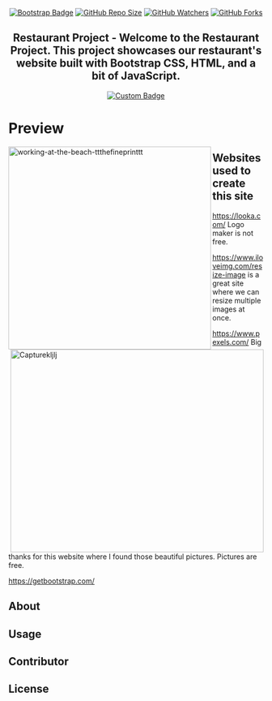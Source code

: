 <div align="center">

[![Bootstrap Badge](https://img.shields.io/badge/placement%20of%20element%20with-BOOTSTRAP-%2311111?style=flat&logo=bootstrap&logoColor=%237952B3&labelColor=%23fff&color=%237952B3&link=https%3A%2F%2Fgetbootstrap.com%2F)](https://getbootstrap.com/)
[![GitHub Repo Size](https://img.shields.io/github/repo-size/slatohamid/restaurant-css-framework)](https://github.com/slatohamid/restaurant-css-framework)
[![GitHub Watchers](https://img.shields.io/github/watchers/slatohamid/restaurant-css-framework)](https://github.com/slatohamid/restaurant-css-framework/watchers)
[![GitHub Forks](https://img.shields.io/github/forks/slatohamid/restaurant-css-framework)](https://github.com/slatohamid/restaurant-css-framework/network/members)



## Restaurant Project - Welcome to the Restaurant Project. This project showcases our restaurant's website built with Bootstrap CSS, HTML, and a bit of JavaScript.
[![Custom Badge](https://img.shields.io/badge/www.BeBurger.be-Click%20Here-%23d37810?style=flat&link=https%3A%2F%2Fslatohamid.github.io%2Frestaurant-css-framework%2F)](https://slatohamid.github.io/restaurant-css-framework/)


</div>


# Preview

<img src="https://github.com/slatohamid/restaurant-css-framework/assets/117818692/cf635a3d-765a-438f-9d76-96c40cac2bd7" alt="working-at-the-beach-ttthefineprinttt" align="left" width="400">

<img src="https://github.com/slatohamid/restaurant-css-framework/assets/117818692/375509ef-4c8e-422e-b344-ae7e7e85fc8a" alt="Capturekljlj" align="right" height="400" width="500">


## Websites used to create this site

https://looka.com/ Logo maker is not free.

https://www.iloveimg.com/resize-image is a great site where we can resize multiple images at once.

https://www.pexels.com/ Big thanks for this website where I found those beautiful pictures. Pictures are free.

https://getbootstrap.com/

## About



## Usage

## Contributor



## License
